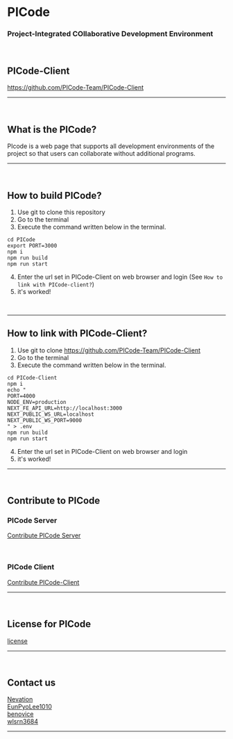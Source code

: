 # PICode

### Project-Integrated COllaborative Development Environment

<br>

## PICode-Client

<https://github.com/PICode-Team/PICode-Client>

---

<br>

## What is the PICode?

PIcode is a web page that supports all development environments of the project so that users can collaborate without additional programs.

---

<br>

## How to build PICode?

1. Use git to clone this repository
2. Go to the terminal
3. Execute the command written below in the terminal.

```
cd PICode
export PORT=3000
npm i
npm run build
npm run start
```

4. Enter the url set in PICode-Client on web browser and login (See `How to link with PICode-client?`)
5. it's worked!

<br>

---

## How to link with PICode-Client?

1. Use git to clone https://github.com/PICode-Team/PICode-Client
2. Go to the terminal
3. Execute the command written below in the terminal.

```
cd PICode-Client
npm i
echo "
PORT=4000
NODE_ENV=production
NEXT_FE_API_URL=http://localhost:3000
NEXT_PUBLIC_WS_URL=localhost
NEXT_PUBLIC_WS_PORT=9000
" > .env
npm run build
npm run start
```

4. Enter the url set in PICode-Client on web browser and login
5. it's worked!

---

<br>

## Contribute to PICode

### PICode Server

[Contribute PICode Server](https://github.com/PICode-Team/PICode/blob/develop/contribute.md)

<br>

### PICode Client

[Contribute PICode-Client](https://github.com/PICode-Team/PICode/blob/develop/contribute.md)

---

<br>

## License for PICode

[license](https://github.com/PICode-Team/PICode/blob/develop/license.md)

---

<br>

## Contact us

[Nevation](https://github.com/Nevation) <br>
[EunPyoLee1010](https://github.com/EunPyoLee1010)<br>
[benovice](https://github.com/benovice)<br>
[wlsrn3684](https://github.com/wlsrn3684)<br>

---
